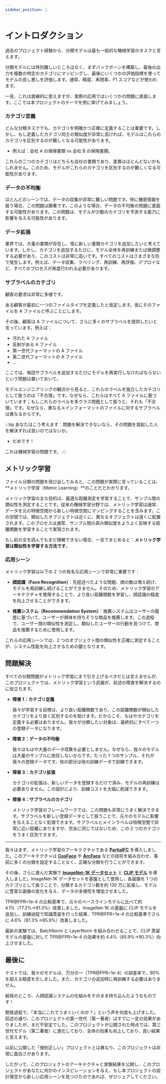 ```yaml
---
sidebar_position: 1
---
```


# イントロダクション

過去のプロジェクト経験から、分類モデルは最も一般的な機械学習のタスクと言えます。

分類モデルには特別難しいところはなく、まずバックボーンを構築し、最後の出力を複数の特定のカテゴリにマッピングし、最後にいくつかの評価指標を使ってモデルの良し悪しを評価します。通常、精度、再現率、F1 スコアなどが使われます。

一見、これは直線的に思えますが、実際の応用ではいくつかの問題に直面します。ここでは本プロジェクトのテーマを例に挙げてみましょう。

### カテゴリ定義

どんな分類タスクでも、カテゴリを明確かつ正確に定義することは重要です。しかし、もし定義したカテゴリ同士の類似度が非常に高ければ、モデルはこれらのカテゴリを区別するのが難しくなる可能性があります。

- 例えば：会社 A の保険書類 vs 会社 B の保険書類。

これらの二つのカテゴリはどちらも会社の書類であり、差異はほとんどないかもしれません。このため、モデルがこれらのカテゴリを区別するのが難しくなる可能性があります。

### データの不均衡

ほとんどのシーンでは、データの収集が非常に難しい問題です。特に機密情報を扱う場合、この問題は顕著です。このような場合、データの不均衡の問題に直面する可能性があります。この問題は、モデルが少数のカテゴリを予測する能力に影響を与える可能性があります。

### データ拡張

業界では、大量の書類が存在し、常に新しい書類カテゴリを追加したいと考えています。しかし、カテゴリを追加するたびに、モデル全体を再訓練または微調整する必要があり、このコストは非常に高いです。すべてのコストはさまざまな形で発生します。例えば、データ収集、ラベリング、再訓練、再評価、デプロイなど、すべてのプロセスが再度行われる必要があります。

### サブラベルのカテゴリ

顧客の要求は非常に多様です。

ある顧客が最初に一つのファイルタイプを定義したと仮定します。仮にそのファイルを A ファイルと呼ぶことにします。

その後、顧客は A ファイルについて、さらに多くのサブラベルを提供したいと言っています。例えば：

- 汚れた A ファイル
- 反射がある A ファイル
- 第一世代フォーマットの A ファイル
- 第二世代フォーマットの A ファイル
- ...

ここでは、毎回サブラベルを追加するたびにモデルを再実行しなければならないという問題は置いておいて。

モデルエンジニアリングの観点から見ると、これらのラベルを独立したカテゴリとして扱うのは「不合理」です。なぜなら、これらはすべて A ファイルに基づいています；もしこれらのラベルを多クラス問題として扱うと、それも「不合理」です。なぜなら、異なるメインフォーマットのファイルに対するサブラベルは異なるからです。

:::tip
あなたはこう考えます：問題を解決できないなら、その問題を提起した人を解決すれば良いのではないか。

- だめです！

これは機械学習の問題です。
:::

## メトリック学習

ファイル分類の問題を飛び出してみると、この問題が実際に言っていることは、**メトリック学習（Metric Learning）**のことだとわかります。

メトリック学習の主な目的は、最適な距離測定を学習することで、サンプル間の類似性を測定することです。従来の機械学習分野では、メトリック学習は通常、データを元の特徴空間から新しい特徴空間にマッピングすることを含みます。この空間では、類似したオブジェクトは近くに、異なるオブジェクトは遠くに配置されます。このプロセスは通常、サンプル間の真の類似度をよりよく反映する距離関数を学習することで実現されます。

もし前の文を読んでもまだ理解できない場合、一言でまとめると：**メトリック学習は類似性を学習する方法です**。

### 応用シーン

メトリック学習は以下の 2 つの有名な応用シーンで非常に重要です：

- **顔認識（Face Recognition）**：先程述べたような問題、顔の数は増え続け、モデルを再訓練し続けることができません。そのため、メトリック学習のアーキテクチャを使用することで、より良い距離関数を学習し、顔認識の精度を向上させることができます。

- **推薦システム（Recommendation System）**：推薦システムはユーザーの履歴に基づいて、ユーザーが興味を持ちそうな商品を推薦します。この過程で、ユーザー間の類似性を測定し、類似したユーザーの行動を見つけて、商品を推薦するために使用します。

これらの応用シーンでは、2 つのオブジェクト間の類似性を正確に測定することが、システム性能を向上させるための鍵となります。

## 問題解決

すべての分類問題がメトリック学習にまで引き上げるべきだとは言えませんが、このプロジェクトでは、メトリック学習という武器が、前述の障害を解決するのに役立ちます。

- **障害 1：カテゴリ定義**

  我々が学習する目標は、より良い距離関数であり、この距離関数が類似したカテゴリをより良く区別するのを助けます。だからこそ、もはやカテゴリを定義する必要はありません。我々が分類したい対象は、最終的にすべて一つの登録データになります。

- **障害 2：データの不均衡**

  我々はもはや大量のデータ収集を必要としません。なぜなら、我々のモデルは大量のサンプルに依存しないからです。たった 1 つのサンプル、それが我々の登録データです。他の部分は他の訓練データで訓練できます。

- **障害 3：カテゴリ拡張**

  カテゴリの拡張は、新しいデータを登録するだけで済み、モデルの再訓練は必要ありません。この設計により、訓練コストを大幅に削減できます。

- **障害 4：サブラベルのカテゴリ**

  メトリック学習のフレームワークでは、この問題も非常にうまく解決できます。サブラベルを新しい登録データとして扱うことで、元々のモデルに影響を与えることなく処理できます。サブラベルとメインラベルは特徴空間で非常に近い距離にありますが、完全に同じではないため、この 2 つのカテゴリをうまく区別できます。

---

我々はまず、メトリック学習のアーキテクチャである [**PartialFC**](https://arxiv.org/abs/2203.15565) を導入しました。このアーキテクチャは [**CosFace**](https://arxiv.org/abs/1801.09414) や [**ArcFace**](https://arxiv.org/abs/1801.07698) などの技術を組み合わせ、事前に多くの分類を設定することなく、正確な分類を行うことができます。

その後、さらに進んだ実験で [**ImageNet-1K データセット**](https://www.image-net.org/) と [**CLIP モデル**](https://arxiv.org/abs/2103.00020) を導入しました。ImageNet-1K データセットを基盤として使用し、各画像を 1 つのカテゴリとして扱うことで、分類するカテゴリ数を約 130 万に拡張し、モデルに豊富な画像の変化を与え、データの多様性を増加させました。

TPR@FPR=1e-4 の比較基準で、元々のベースラインモデルに比べて約 4.1%（77.2%->81.3%）改善しました。ImageNet-1K の基盤に CLIP モデルを追加し、訓練過程で知識蒸留を行った結果、TPR@FPR=1e-4 の比較基準でさらに 4.6%（81.3%->85.9%）改善しました。

最新の実験では、BatchNorm と LayerNorm を組み合わせることで、CLIP 蒸留モデルの基盤に対して TPR@FPR=1e-4 の効果を約 4.4%（85.9%->90.3%）向上させました。

## 最後に

テストでは、我々のモデルは、万分の一（TPR@FPR=1e-4）の誤差率で、90% を超える精度を示しました。また、カテゴリの追加時に再訓練する必要はありません。

結局のところ、人顔認識システムの仕組みをそのまま持ち込んだようなものです！

開発過程で、「本当にこれでうまくいくのか？」という声を何度も上げました。前述の通り、このプロジェクトの第一世代（第一著者）はすでに一定の効果がありましたが、まだ不安定でした。このプロジェクトが公開された時点では、第三世代モデル（第二著者）に進化しており、全体の効果も向上しており、良い結果と言えます。

以前に公開した「規則正しい」プロジェクトとは異なり、このプロジェクトは非常に面白さがあります。

したがって、このプロジェクトのアーキテクチャと実験結果を公開し、このプロジェクトがあなたに何かのインスピレーションを与え、もし本プロジェクトの設計理念から新しい応用シーンを見つけたのであれば、ぜひシェアしてください。
